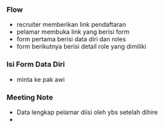 ### Flow
- recruiter memberikan link pendaftaran
- pelamar membuka link yang berisi form
- form pertama berisi data diri dan roles
- form berikutnya berisi detail role yang dimiliki

### Isi Form Data Diri
- minta ke pak awi

### 

### Meeting Note
- Data lengkap pelamar diisi oleh ybs setelah dihire
- 